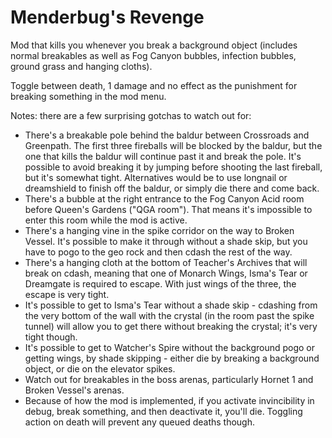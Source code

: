 # Menderbug's Revenge

Mod that kills you whenever you break a background object (includes normal breakables as well as Fog Canyon bubbles, infection bubbles, ground grass and hanging cloths).

Toggle between death, 1 damage and no effect as the punishment for breaking something in the mod menu.

Notes: there are a few surprising gotchas to watch out for:
* There's a breakable pole behind the baldur between Crossroads and Greenpath. The first three fireballs will be blocked by the baldur, but the one that kills the baldur will continue past it and break the pole. It's possible to avoid breaking it by jumping before shooting the last fireball, but it's somewhat tight. Alternatives would be to use longnail or dreamshield to finish off the baldur, or simply die there and come back.
* There's a bubble at the right entrance to the Fog Canyon Acid room before Queen's Gardens ("QGA room"). That means it's impossible to enter this room while the mod is active.
* There's a hanging vine in the spike corridor on the way to Broken Vessel. It's possible to make it through without a shade skip, but you have to pogo to the geo rock and then cdash the rest of the way.
* There's a hanging cloth at the bottom of Teacher's Archives that will break on cdash, meaning that one of Monarch Wings, Isma's Tear or Dreamgate is required to escape. With just wings of the three, the escape is very tight.
* It's possible to get to Isma's Tear without a shade skip - cdashing from the very bottom of the wall with the crystal (in the room past the spike tunnel) will allow you to get there without breaking the crystal; it's very tight though.
* It's possible to get to Watcher's Spire without the background pogo or getting wings, by shade skipping - either die by breaking a background object, or die on the elevator spikes.
* Watch out for breakables in the boss arenas, particularly Hornet 1 and Broken Vessel's arenas.
* Because of how the mod is implemented, if you activate invincibility in debug, break something, and then deactivate it, you'll die. Toggling action on death will prevent any queued deaths though.
